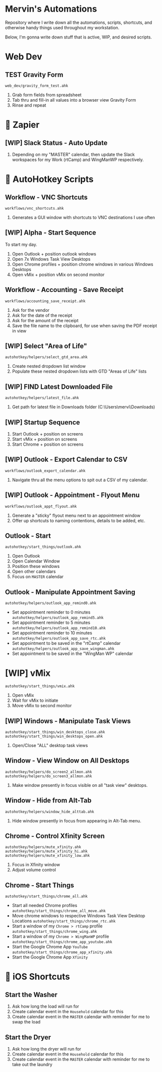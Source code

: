# Mervin's Automations
Repository where I write down all the automations, scripts, shortcuts, and otherwise handy things used throughout my workstation.

Below, I'm gonna write down stuff that is active, WIP, and desired scripts.

# Web Dev
## TEST Gravity Form
`web_dev/gravity_form_test.ahk`
1. Grab form fields from spreadsheet
2. Tab thru and fill-in all values into a browser view Gravity Form
3. Rinse and repeat

# 📜 Zapier
## [WIP] Slack Status - Auto Update
1. Depending on my "MASTER" calendar, then update the Slack workspaces for my Work (rtCamp) and WingManWP respectively.

# 📜 AutoHotkey Scripts
## Workflow - VNC Shortcuts
`workflows/vnc_shortcuts.ahk`
1. Generates a GUI window with shortcuts to VNC destinations I use often

## [WIP] Alpha - Start Sequence
To start my day.
1. Open Outlook + position outlook windows
2. Open 7x Windows Task View Desktops
3. Open Chrome profiles + position chrome windows in various Windows Desktops
4. Open vMix + position vMix on second monitor

## Workflow - Accounting - Save Receipt
`workflows/accounting_save_receipt.ahk`
1. Ask for the vendor
2. Ask for the date of the receipt
3. Ask for the amount of the receipt
4. Save the file name to the clipboard, for use when saving the PDF receipt in view

## [WIP] Select "Area of Life"
`autohotkey/helpers/select_gtd_area.ahk` 
1. Create nested dropdown list window
2. Populate these nested dropdown lists with GTD "Areas of Life" lists

## [WIP] FIND Latest Downloaded File
`autohotkey/helpers/latest_file.ahk`
1. Get path for latest file in Downloads folder (C:\Users\mervi\Downloads)

## [WIP] Startup Sequence
1. Start Outlook + position on screens
2. Start vMix + position on screens
3. Start Chrome + position on screens

## [WIP] Outlook - Export Calendar to CSV
`workflows/outlook_export_calendar.ahk`
1. Navigate thru all the menu options to spit out a CSV of my calendar.

## [WIP] Outlook - Appointment - Flyout Menu
`workflows/outlook_appt_flyout.ahk`
1. Generate a "sticky" flyout menu next to an appointment window
2. Offer up shortcuts to naming contentions, details to be added, etc.

## Outlook - Start
`autohotkey/start_things/outlook.ahk`
1. Open Outlook
2. Open Calendar Window
3. Position these windows
4. Open other calendars
5. Focus on `MASTER` calendar

## Outlook - Manipulate Appointment Saving
`autohotkey/helpers/outlook_app_remind0.ahk`
* Set appointment reminder to 0 minutes
`autohotkey/helpers/outlook_app_remind5.ahk`
* Set appointment reminder to 5 minutes
`autohotkey/helpers/outlook_app_remind10.ahk`
* Set appointment reminder to 10 minutes
`autohotkey/helpers/outlook_app_save_rtc.ahk`
* Set appointment to be saved in the "rtCamp" calendar
`autohotkey/helpers/outlook_app_save_wingman.ahk`
* Set appointment to be saved in the "WingMan WP" calendar

# [WIP] vMix
`autohotkey/start_things/vmix.ahk`
1. Open vMix
2. Wait for vMix to initiate
3. Move vMix to second monitor

## [WIP] Windows - Manipulate Task Views
`autohotkey/start_things/win_desktops_close.ahk`
`autohotkey/start_things/win_desktops_open.ahk`
1. Open/Close "ALL" desktop task views

## Window - View Window on All Desktops
`autohotkey/helpers/do_screen2_allmon.ahk`
`autohotkey/helpers/do_screen3_allmon.ahk`
1. Make window presently in focus visible on all "task view" desktops.

## Window - Hide from Alt-Tab
`autohotkey/helpers/window_hide_alttab.ahk`
1. Hide window presently in focus from appearing in Alt-Tab menu.

## Chrome - Control Xfinity Screen
`autohotkey/helpers/mute_xfinity.ahk`
`autohotkey/helpers/mute_xfinity_hi.ahk`
`autohotkey/helpers/mute_xfinity_low.ahk`
1. Focus in Xfinity window
2. Adjust volume control

## Chrome - Start Things
`autohotkey/start_things/chrome_all.ahk`
* Start all needed Chrome profiles
`autohotkey/start_things/chrome_all_move.ahk`
* Move chrome windows to respective Windows Task View Desktop Locations
`autohotkey/start_things/chrome_rtc.ahk`
* Start a window of my `Chrome > rtCamp` profile
`autohotkey/start_things/chrome_wing.ahk`
* Start a window of my `Chrome > WingManWP` profile
`autohotkey/start_things/chrome_app_youtube.ahk`
* Start the Google Chrome App `YouTube`
`autohotkey/start_things/chrome_app_xfinity.ahk`
* Start the Google Chrome App `Xfinity`

# 📜 iOS Shortcuts
## Start the Washer
1. Ask how long the load will run for
2. Create calendar event in the `Household` calendar for this
3. Create calendar event in the `MASTER` calendar with reminder for me to swap the load 
## Start the Dryer
1. Ask how long the dryer will run for
2. Create calendar event in the `Household` calendar for this
3. Create calendar event in the `MASTER` calendar with reminder for me to take out the laundry
